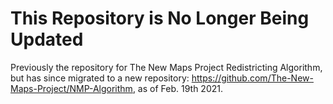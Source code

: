 # This Repository is No Longer Being Updated

Previously the repository for The New Maps Project Redistricting Algorithm, but has since migrated to a new repository: https://github.com/The-New-Maps-Project/NMP-Algorithm, as of Feb. 19th 2021.

